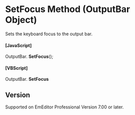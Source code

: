 # SetFocus Method (OutputBar Object)

Sets the keyboard focus to the output bar.

#### \[JavaScript\]

OutputBar. **SetFocus**();

#### \[VBScript\]

OutputBar. **SetFocus**

## Version

Supported on EmEditor Professional Version 7.00 or later.
